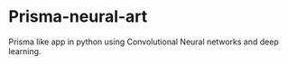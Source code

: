 # Prisma-neural-art
Prisma like app in python using Convolutional Neural networks and deep learning.
